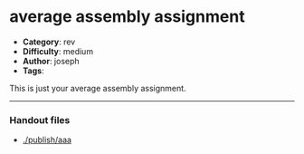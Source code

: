 average assembly assignment
======================

- **Category**: rev
- **Difficulty**: medium
- **Author**: joseph
- **Tags**: 

This is just your average assembly assignment.

---

### Handout files

- [./publish/aaa](./publish/aaa)

